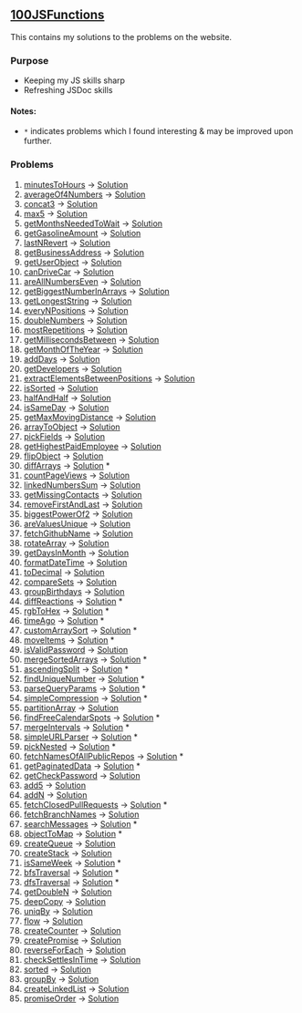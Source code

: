 ## [100JSFunctions](https://www.100jsfunctions.com/)

This contains my solutions to the problems on the website.

### Purpose

- Keeping my JS skills sharp
- Refreshing JSDoc skills

#### Notes:

- `*` indicates problems which I found interesting & may be improved upon further.

### Problems

1. [minutesToHours](https://www.100jsfunctions.com/exercises/minutesToHours) -> [Solution](./1.%20minutesToHours/minutesToHours.js)
2. [averageOf4Numbers](https://www.100jsfunctions.com/exercises/averageOf4Numbers) -> [Solution](./2.%20averageOf4Numbers/avergaOf4Numbers.js)
3. [concat3](https://www.100jsfunctions.com/exercises/concat3) -> [Solution](./3.%20concat3/concat3.js)
4. [max5](https://www.100jsfunctions.com/exercises/max5) -> [Solution](./4.%20max5/max5.js)
5. [getMonthsNeededToWait](https://www.100jsfunctions.com/exercises/getMonthsNeededToWait) -> [Solution](./5.%20getMonthsNeededToWait/getMonthsNeededToWait.js)
6. [getGasolineAmount](https://www.100jsfunctions.com/exercises/getGasolineAmount) -> [Solution](./6.%20getGasolineAmount/getGasolineAmount.js)
7. [lastNRevert](https://www.100jsfunctions.com/exercises/lastNRevert) -> [Solution](./7.%20lastNRevert/lastNRevert.js)
8. [getBusinessAddress](https://www.100jsfunctions.com/exercises/getBusinessAddress) -> [Solution](./8.%20getBusinessAddress/getBusinessAddress.js)
9. [getUserObject](https://www.100jsfunctions.com/exercises/getUserObject) -> [Solution](./9.%20getUserObject/getUserObject.js)
10. [canDriveCar](https://www.100jsfunctions.com/exercises/canDriveCar) -> [Solution](./10.%20canDriveCar/canDriveCar.js)
11. [areAllNumbersEven](https://www.100jsfunctions.com/exercises/areAllNumbersEven) -> [Solution](./11.%20areAllNumbersEven/areAllNumbersEven.js)
12. [getBiggestNumberInArrays](https://www.100jsfunctions.com/exercises/getBiggestNumberInArrays) -> [Solution](./12.%20getBiggestNumberInArrays/getBiggestNumberInArrays.js)
13. [getLongestString](https://www.100jsfunctions.com/exercises/getLongestString) -> [Solution](./13.%20getLongestString/getLongestString.js)
14. [everyNPositions](https://www.100jsfunctions.com/exercises/everyNPositions) -> [Solution](./14.%20everyNPositions/everyNPositions.js)
15. [doubleNumbers](https://www.100jsfunctions.com/exercises/doubleNumbers) -> [Solution](./15.%20doubleNumbers/doubleNumbers.js)
16. [mostRepetitions](https://www.100jsfunctions.com/exercises/mostRepetitions) -> [Solution](./16.%20mostRepetitions/mostRepetitions.js)
17. [getMillisecondsBetween](https://www.100jsfunctions.com/exercises/getMillisecondsBetween) -> [Solution](./17.%20getMillisecondsBetween/getMillisecondsBetween.js)
18. [getMonthOfTheYear](https://www.100jsfunctions.com/exercises/getMonthOfTheYear) -> [Solution](./18.%20getMonthOfTheYear/getMonthOfTheYear.js)
19. [addDays](https://www.100jsfunctions.com/exercises/addDays) -> [Solution](./19.%20addDays/addDays.js)
20. [getDevelopers](https://www.100jsfunctions.com/exercises/getDevelopers) -> [Solution](./20.%20getDevelopers/getDevelopers.js)
21. [extractElementsBetweenPositions](https://www.100jsfunctions.com/exercises/extractElementsBetweenPositions) -> [Solution](./21.%20extractElementsBetweenPositions/extractElementsBetweenPositions.js)
22. [isSorted](https://www.100jsfunctions.com/exercises/isSorted) -> [Solution](./22.%20isSorted/isSorted.js)
23. [halfAndHalf](https://www.100jsfunctions.com/exercises/halfAndHalf) -> [Solution](./23.%20halfAndHalf/halfAndHalf.js)
24. [isSameDay](https://www.100jsfunctions.com/exercises/isSameDay) -> [Solution](./24.%20isSameDay/isSameDay.js)
25. [getMaxMovingDistance](https://www.100jsfunctions.com/exercises/getMaxMovingDistance) -> [Solution](./25.%20getMaxMovingDistance/getMaxMovingDistance.js)
26. [arrayToObject](https://www.100jsfunctions.com/exercises/arrayToObject) -> [Solution](./26.%20arrayToObject/arrayToObject.js)
27. [pickFields](https://www.100jsfunctions.com/exercises/pickFields) -> [Solution](./27.%20pickFields/pickFields.js)
28. [getHighestPaidEmployee](https://www.100jsfunctions.com/exercises/getHighestPaidEmployee) -> [Solution](./28.%20getHighestPaidEmployee/getHighestPaidEmployee.js)
29. [flipObject](https://www.100jsfunctions.com/exercises/flipObject) -> [Solution](./29.%20flipObject/flipObject.js)
30. [diffArrays](https://www.100jsfunctions.com/exercises/diffArrays) -> [Solution](./30.%20diffArrays/diffArrays.js) \*
31. [countPageViews](https://www.100jsfunctions.com/exercises/countPageViews) -> [Solution](./31.%20countPageViews/countPageViews.js)
32. [linkedNumbersSum](https://www.100jsfunctions.com/exercises/linkedNumbersSum) -> [Solution](./32.%20linkedNumbersSum/linkedNumbersSum.js)
33. [getMissingContacts](https://www.100jsfunctions.com/exercises/getMissingContacts) -> [Solution](./33.%20getMissingContacts/getMissingContacts.js)
34. [removeFirstAndLast](https://www.100jsfunctions.com/exercises/removeFirstAndLast) -> [Solution](./34.%20removeFirstAndLast/removeFirstAndLast.js)
35. [biggestPowerOf2](https://www.100jsfunctions.com/exercises/biggestPowerOf2) -> [Solution](./35.%20biggestPowerOf2/biggestPowerOf2.js)
36. [areValuesUnique](https://www.100jsfunctions.com/exercises/areValuesUnique) -> [Solution](./36.%20areValuesUnique/areValuesUnique.js)
37. [fetchGithubName](https://www.100jsfunctions.com/exercises/fetchGithubName) -> [Solution](./37.%20fetchGithubName/fetchGithubName.js)
38. [rotateArray](https://www.100jsfunctions.com/exercises/rotateArray) -> [Solution](./38.%20rotateArray/rotateArray.js)
39. [getDaysInMonth](https://www.100jsfunctions.com/exercises/getDaysInMonth) -> [Solution](./39.%20getDaysInMonth/getDaysInMonth.js)
40. [formatDateTime](https://www.100jsfunctions.com/exercises/formatDateTime) -> [Solution](./40.%20formatDateTime/formatDateTime.js)
41. [toDecimal](https://www.100jsfunctions.com/exercises/toDecimal) -> [Solution](./41.%20toDecimal/toDecimal.js)
42. [compareSets](https://www.100jsfunctions.com/exercises/compareSets) -> [Solution](./42.%20compareSets/compareSets.js)
43. [groupBirthdays](https://www.100jsfunctions.com/exercises/groupBirthdays) -> [Solution](./43.%20groupBirthdays/groupBirthdays.js)
44. [diffReactions](https://www.100jsfunctions.com/exercises/diffReactions) -> [Solution](./44.%20diffReactions/diffReactions.js) \*
45. [rgbToHex](https://www.100jsfunctions.com/exercises/rgbToHex) -> [Solution](./45.%20rgbToHex/rgbToHex.js) \*
46. [timeAgo](https://www.100jsfunctions.com/exercises/timeAgo) -> [Solution](./46.%20timeAgo/timeAgo.js) \*
47. [customArraySort](https://www.100jsfunctions.com/exercises/customArraySort) -> [Solution](./47.%20customArraySort/customArraySort.js) \*
48. [moveItems](https://www.100jsfunctions.com/exercises/moveItems) -> [Solution](./48.%20moveItems/moveItems.js) \*
49. [isValidPassword](https://www.100jsfunctions.com/exercises/isValidPassword) -> [Solution](./49.%20isValidPassword/isValidPassword.js)
50. [mergeSortedArrays](https://www.100jsfunctions.com/exercises/mergeSortedArrays) -> [Solution](./50.%20mergeSortedArrays/mergeSortedArrays.js) \*
51. [ascendingSplit](https://www.100jsfunctions.com/exercises/ascendingSplit) -> [Solution](./51.%20ascendingSplit/ascendingSplit.js) \*
52. [findUniqueNumber](https://www.100jsfunctions.com/exercises/findUniqueNumber) -> [Solution](./52.%20findUniqueNumber/findUniqueNumber.js) \*
53. [parseQueryParams](https://www.100jsfunctions.com/exercises/parseQueryParams) -> [Solution](./53.%20parseQueryParams/parseQueryParams.js) \*
54. [simpleCompression](https://www.100jsfunctions.com/exercises/simpleCompression) -> [Solution](./54.%20simpleCompression/simpleCompression.js) \*
55. [partitionArray](https://www.100jsfunctions.com/exercises/partitionArray) -> [Solution](./55.%20partitionArray/partitionArray.js)
56. [findFreeCalendarSpots](https://www.100jsfunctions.com/exercises/findFreeCalendarSpots) -> [Solution](./56.%20findFreeCalendarSpots/findFreeCalendarSpots.js) \*
57. [mergeIntervals](https://www.100jsfunctions.com/exercises/mergeIntervals) -> [Solution](./57.%20mergeIntervals/mergeIntervals.js) \*
58. [simpleURLParser](https://www.100jsfunctions.com/exercises/simpleURLParser) -> [Solution](./58.%20simpleURLParser/simpleURLParser.js) \*
59. [pickNested](https://www.100jsfunctions.com/exercises/pickNested) -> [Solution](./59.%20pickNested/pickNested.js) \*
60. [fetchNamesOfAllPublicRepos](https://www.100jsfunctions.com/exercises/fetchNamesOfAllPublicRepos) -> [Solution](./60.%20fetchNamesOfAllPublicRepos/fetchNamesOfAllPublicRepos.js) \*
61. [getPaginatedData](https://www.100jsfunctions.com/exercises/getPaginatedData) -> [Solution](./61.%20getPaginatedData/getPaginatedData.js) \*
62. [getCheckPassword](https://www.100jsfunctions.com/exercises/getCheckPassword) -> [Solution](./62.%20getCheckPassword/getCheckPassword.js)
63. [add5](https://www.100jsfunctions.com/exercises/add5) -> [Solution](./63.%20add5/add5.js)
64. [addN](https://www.100jsfunctions.com/exercises/addN) -> [Solution](./64.%20addN/addN.js)
65. [fetchClosedPullRequests](https://www.100jsfunctions.com/exercises/fetchClosedPullRequests) -> [Solution](./65.%20fetchClosedPullRequests/fetchClosedPullRequests.js) \*
66. [fetchBranchNames](https://www.100jsfunctions.com/exercises/fetchBranchNames) -> [Solution](./66.%20fetchBranchNames/fetchBranchNames.js)
67. [searchMessages](https://www.100jsfunctions.com/exercises/searchMessages) -> [Solution](./67.%20searchMessages/searchMessages.js) \*
68. [objectToMap](https://www.100jsfunctions.com/exercises/objectToMap) -> [Solution](./68.%20objectToMap/objectToMap.js) \*
69. [createQueue](https://www.100jsfunctions.com/exercises/createQueue) -> [Solution](./69.%20createQueue/createQueue.js)
70. [createStack](https://www.100jsfunctions.com/exercises/createStack) -> [Solution](./70.%20createStack/createStack.js)
71. [isSameWeek](https://www.100jsfunctions.com/exercises/isSameWeek) -> [Solution](./71.%20isSameWeek/isSameWeek.js) \*
72. [bfsTraversal](https://www.100jsfunctions.com/exercises/bfsTraversal) -> [Solution](./72.%20bfsTraversal/bfsTraversal.js) \*
73. [dfsTraversal](https://www.100jsfunctions.com/exercises/dfsTraversal) -> [Solution](./73.%20dfsTraversal/dfsTraversal.js) \*
74. [getDoubleN](https://www.100jsfunctions.com/exercises/getDoubleN) -> [Solution](./74.%20getDoubleN/getDoubleN.js)
75. [deepCopy](https://www.100jsfunctions.com/exercises/deepCopy) -> [Solution](./75.%20deepCopy/deepCopy.js)
76. [uniqBy](https://www.100jsfunctions.com/exercises/uniqBy) -> [Solution](./76.%20uniqBy/uniqBy.js)
77. [flow](https://www.100jsfunctions.com/exercises/flow) -> [Solution](./77.%20flow/flow.js)
78. [createCounter](https://www.100jsfunctions.com/exercises/createCounter) -> [Solution](./78.%20createCounter/createCounter.js)
79. [createPromise](https://www.100jsfunctions.com/exercises/createPromise) -> [Solution](./79.%20createPromise/createPromise.js)
80. [reverseForEach](https://www.100jsfunctions.com/exercises/reverseForEach) -> [Solution](./80.%20reverseForEach/reverseForEach.js)
81. [checkSettlesInTime](https://www.100jsfunctions.com/exercises/checkSettlesInTime) -> [Solution](./81.%20checkSettlesInTime/checkSettlesInTime.js)
82. [sorted](https://www.100jsfunctions.com/exercises/sorted) -> [Solution](./82.%20sorted/sorted.js)
83. [groupBy](https://www.100jsfunctions.com/exercises/groupBy) -> [Solution](./83.%20groupBy/groupBy.js)
84. [createLinkedList](https://www.100jsfunctions.com/exercises/createLinkedList) -> [Solution](./84.%20createLinkedList/createLinkedList.js)
85. [promiseOrder](https://www.100jsfunctions.com/exercises/promiseOrder) -> [Solution](./85.%20promiseOrder/promiseOrder.js)
